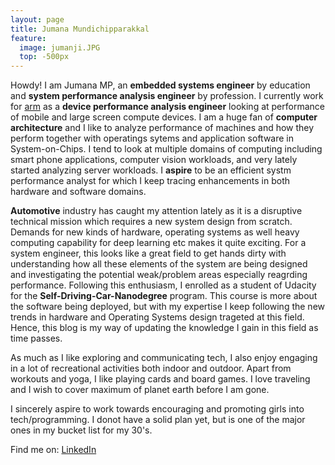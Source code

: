 ```yaml
---
layout: page
title: Jumana Mundichipparakkal
feature:
  image: jumanji.JPG
  top: -500px
---
```


Howdy! I am Jumana MP, an **embedded systems engineer** by education and **system performance analysis engineer** by profession. I currently work for [arm](https://www.arm.com) as a **device performance analysis engineer** looking at performance of mobile and large screen compute devices.
I am a huge fan of **computer architecture** and I like to analyze performance of machines and how they perform together with operatings sytems and application software in System-on-Chips. I tend to look at multiple domains of computing including smart phone applications,
computer vision workloads, and very lately started analyzing server workloads. I **aspire** to be an efficient systm performance analyst for which I keep tracing enhancements in both hardware and software domains.


**Automotive** industry has caught my attention lately as it is a disruptive technical mission which requires a new system design from scratch. Demands for new kinds of hardware, operating systems as well heavy computing capability for deep learning etc makes it quite exciting. For a system engineer, this looks like a great field to get hands dirty with understanding how all these elements of the system are being designed and investigating the potential weak/problem areas especially reagrding performance. Following this enthusiasm, I enrolled as a student of Udacity for the **Self-Driving-Car-Nanodegree** program. This course is more about the software being deployed, but with my expertise I keep following the new trends in hardware and Operating Systems design trageted at this field. Hence, this blog is my way of updating the knowledge I gain in this field as time passes.

As much as I like exploring and communicating tech, I also enjoy engaging in a lot of recreational activities both indoor and outdoor. 
Apart from workouts and yoga, I like playing cards and board games. I love traveling and I wish to cover maximum of planet earth before 
I am gone.

I sincerely aspire to work towards encouraging and promoting girls into tech/programming. I donot have a solid plan yet, but is one of the major ones in my bucket list for my 30's.

Find me on: [LinkedIn](https://www.linkedin.com/in/jumanamp/ "Jumana's LinkedIn Profile")



